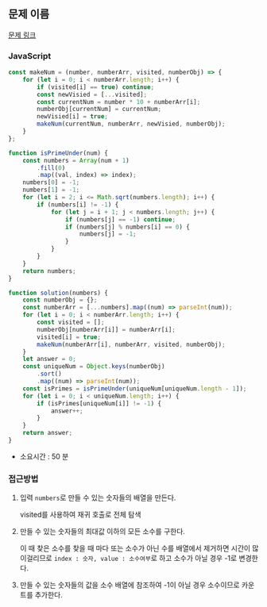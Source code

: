## 문제 이름

[문제 링크](https://programmers.co.kr/learn/courses/30/lessons/42839?language=javascript)

### JavaScript

```javascript
const makeNum = (number, numberArr, visited, numberObj) => {
    for (let i = 0; i < numberArr.length; i++) {
        if (visited[i] == true) continue;
        const newVisied = [...visited];
        const currentNum = number * 10 + numberArr[i];
        numberObj[currentNum] = currentNum;
        newVisied[i] = true;
        makeNum(currentNum, numberArr, newVisied, numberObj);
    }
};

function isPrimeUnder(num) {
    const numbers = Array(num + 1)
        .fill(0)
        .map((val, index) => index);
    numbers[0] = -1;
    numbers[1] = -1;
    for (let i = 2; i <= Math.sqrt(numbers.length); i++) {
        if (numbers[i] != -1) {
            for (let j = i + 1; j < numbers.length; j++) {
                if (numbers[j] == -1) continue;
                if (numbers[j] % numbers[i] == 0) {
                    numbers[j] = -1;
                }
            }
        }
    }
    return numbers;
}

function solution(numbers) {
    const numberObj = {};
    const numberArr = [...numbers].map((num) => parseInt(num));
    for (let i = 0; i < numberArr.length; i++) {
        const visited = [];
        numberObj[numberArr[i]] = numberArr[i];
        visited[i] = true;
        makeNum(numberArr[i], numberArr, visited, numberObj);
    }
    let answer = 0;
    const uniqueNum = Object.keys(numberObj)
        .sort()
        .map((num) => parseInt(num));
    const isPrimes = isPrimeUnder(uniqueNum[uniqueNum.length - 1]);
    for (let i = 0; i < uniqueNum.length; i++) {
        if (isPrimes[uniqueNum[i]] != -1) {
            answer++;
        }
    }
    return answer;
}
```

-   소요시간 : 50 분

### 접근방법

1. 입력 `numbers`로 만들 수 있는 숫자들의 배열을 만든다.

    visited를 사용하여 재귀 호출로 전체 탐색

2. 만들 수 있는 숫자들의 최대값 이하의 모든 소수를 구한다.

    이 때 찾은 소수를 찾을 때 마다 또는 소수가 아닌 수를 배열에서 제거하면 시간이 많이걸리므로 `index : 숫자, value : 소수여부`로 하고 소수가 아닐 경우 -1로 변경한다.

3. 만들 수 있는 숫자들의 값을 소수 배열에 참조하여 -1이 아닐 경우 소수이므로 카운트를 추가한다.
